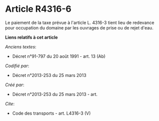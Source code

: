 # Article R4316-6

Le paiement de la taxe prévue à l'article L. 4316-3 tient lieu de redevance pour occupation du domaine par les ouvrages de
prise ou de rejet d'eau.

**Liens relatifs à cet article**

_Anciens textes_:

  - Décret n°91-797 du 20 août 1991 - art. 13 (Ab)

_Codifié par_:

  - Décret n°2013-253 du 25 mars 2013

_Créé par_:

  - Décret n°2013-253 du 25 mars 2013 - art.

_Cite_:

  - Code des transports - art. L4316-3 (V)

